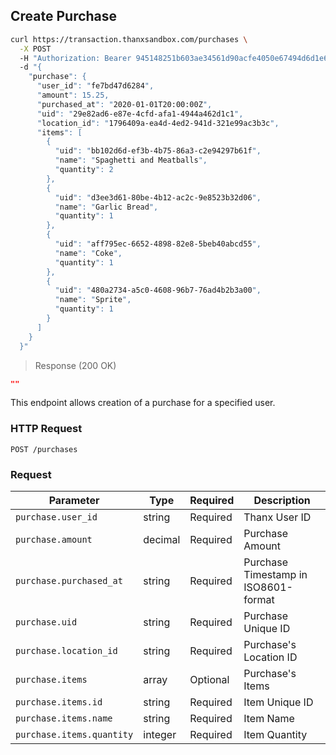 ## Create Purchase

```bash
curl https://transaction.thanxsandbox.com/purchases \
  -X POST
  -H "Authorization: Bearer 945148251b603ae34561d90acfe4050e67494d6d1e65d4d3d52798407f03c0bd"
  -d "{
    "purchase": {
      "user_id": "fe7bd47d6284",
      "amount": 15.25,
      "purchased_at": "2020-01-01T20:00:00Z",
      "uid": "29e82ad6-e87e-4cfd-afa1-4944a462d1c1",
      "location_id": "1796409a-ea4d-4ed2-941d-321e99ac3b3c",
      "items": [
        {
          "uid": "bb102d6d-ef3b-4b75-86a3-c2e94297b61f",
          "name": "Spaghetti and Meatballs",
          "quantity": 2
        },
        {
          "uid": "d3ee3d61-80be-4b12-ac2c-9e8523b32d06",
          "name": "Garlic Bread",
          "quantity": 1
        },
        {
          "uid": "aff795ec-6652-4898-82e8-5beb40abcd55",
          "name": "Coke",
          "quantity": 1
        },
        {
          "uid": "480a2734-a5c0-4608-96b7-76ad4b2b3a00",
          "name": "Sprite",
          "quantity": 1
        }
      ]
    }
  }"
```

> Response (200 OK)

```json
""
```

This endpoint allows creation of a purchase for a specified user.

### HTTP Request

`POST /purchases`

### Request

Parameter | Type | Required | Description
--------- | ---- | -------- | -----------
`purchase.user_id` | string | Required | Thanx User ID
`purchase.amount` | decimal | Required | Purchase Amount
`purchase.purchased_at` | string | Required | Purchase Timestamp in ISO8601-format
`purchase.uid` | string | Required | Purchase Unique ID
`purchase.location_id` | string | Required | Purchase's Location ID
`purchase.items` | array | Optional | Purchase's Items
`purchase.items.id` | string | Required | Item Unique ID
`purchase.items.name` | string | Required | Item Name
`purchase.items.quantity` | integer | Required | Item Quantity
